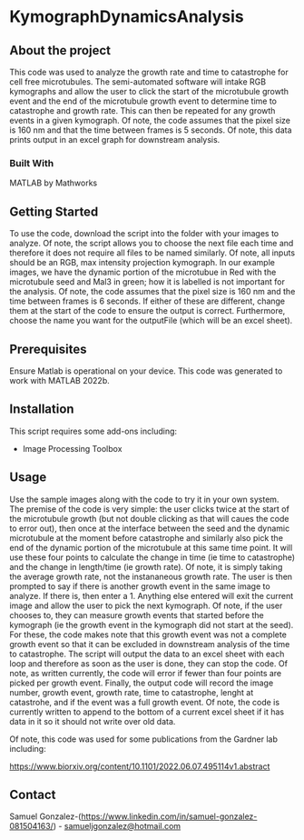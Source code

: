 # KymographDynamicsAnalysis

## About the project

This code was used to analyze the growth rate and time to catastrophe for cell free microtubules. The semi-automated software will intake RGB kymographs and allow the user to click the start of the microtubule growth event and the end of the microtubule growth event to determine time to catastrophe and growth rate. This can then be repeated for any growth events in a given kymograph. Of note, the code assumes that the pixel size is 160 nm and that the time between frames is 5 seconds. Of note, this data prints output in an excel graph for downstream analysis. 

### Built With
MATLAB by Mathworks

## Getting Started

To use the code, download the script into the folder with your images to analyze. Of note, the script allows you to choose the next file each time and therefore it does not require all files to be named similarly. Of note, all inputs should be an RGB, max intensity projection kymograph. In our example images, we have the dynamic portion of the microtubue in Red with the microtubule seed and Mal3 in green; how it is labelled is not important for the analysis. Of note, the code assumes that the pixel size is 160 nm and the time between frames is 6 seconds. If either of these are different, change them at the start of the code to ensure the output is correct. Furthermore, choose the name you want for the outputFile (which will be an excel sheet). 

## Prerequisites

Ensure Matlab is operational on your device. This code was generated to work with MATLAB 2022b.

## Installation

This script requires some add-ons including: 
- Image Processing Toolbox


## Usage

Use the sample images along with the code to try it in your own system. The premise of the code is very simple: the user clicks twice at the start of the microtubule growth (but not double clicking as that will caues the code to error out), then once at the interface between the seed and the dynamic microtubule at the moment before catastrophe and similarly also pick the end of the dynamic portion of the microtubule at this same time point. It will use these four points to calculate the change in time (ie time to catastrophe) and the change in length/time (ie growth rate). Of note, it is simply taking the average growth rate, not the instananeous growth rate. The user is then prompted to say if there is another growth event in the same image to analyze. If there is, then enter a 1. Anything else entered will exit the current image and allow the user to pick the next kymograph. Of note, if the user chooses to, they can measure growth events that started before the kymograph (ie the growth event in the kymograph did not start at the seed). For these, the code makes note that this growth event was not a complete growth event so that it can be excluded in downstream analysis of the time to catastrophe. The script will output the data to an excel sheet with each loop and therefore as soon as the user is done, they can stop the code. Of note, as written currently, the code will error if fewer than four points are picked per growth event. Finally, the output code will record the image number, growth event, growth rate, time to catastrophe, lenght at catastrohe, and if the event was a full growth event. Of note, the code is currently written to append to the bottom of a current excel sheet if it has data in it so it should not write over old data. 


Of note, this code was used for some publications from the Gardner lab including: 

https://www.biorxiv.org/content/10.1101/2022.06.07.495114v1.abstract 




## Contact

Samuel Gonzalez-(https://www.linkedin.com/in/samuel-gonzalez-081504163/) - samueljgonzalez@hotmail.com
